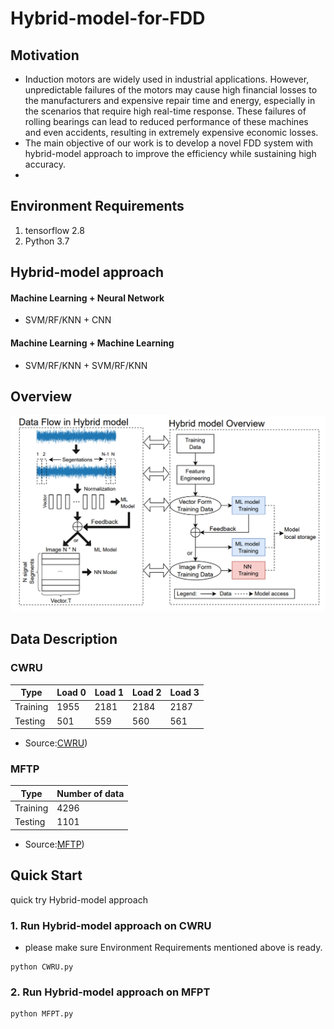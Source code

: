 # Hybrid-model-for-FDD

## Motivation
* Induction motors are widely used in industrial applications. However, unpredictable failures of the motors may cause high financial losses to the manufacturers and expensive repair time and energy, especially in the scenarios that require high real-time response. These failures of rolling bearings can lead to reduced performance of these machines and even accidents, resulting in extremely expensive economic losses.
* The main objective of our work is to develop a novel FDD system with hybrid-model approach to improve the efficiency while sustaining high accuracy.
* 
## Environment Requirements
1. tensorflow 2.8
2. Python 3.7

## Hybrid-model approach
#### Machine Learning + Neural Network 
* SVM/RF/KNN + CNN
#### Machine Learning + Machine Learning
* SVM/RF/KNN + SVM/RF/KNN

## Overview
![avatar](/overview.png)

## Data Description
### CWRU
| Type     | Load 0  | Load 1  | Load 2 | Load 3  |
| -------- | ------- | ------- | ------ | ------- |
| Training | 1955    | 2181    | 2184   | 2187    |
| Testing  | 501     | 559     | 560    | 561     |
* Source:[CWRU](http://csegroups.case.edu/bearingdatacenter/home))
### MFTP
| Type     | Number of data |
| -------- | -------------- |
| Training | 4296           |
| Testing  | 1101           |
* Source:[MFTP](https://mfpt.org/fault-data-sets/))

## Quick Start
quick try Hybrid-model approach
### 1. Run Hybrid-model approach on CWRU
* please make sure Environment Requirements mentioned above is ready.
```
python CWRU.py
```
### 2. Run Hybrid-model approach on MFPT
```
python MFPT.py
```
